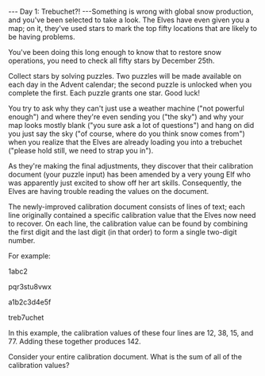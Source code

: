 --- Day 1: Trebuchet?! ---Something is wrong with global snow
production, and you've been selected to take a look. The Elves have
even given you a map; on it, they've used stars to mark the top
fifty locations that are likely to be having problems.

You've been doing this long enough to know that to restore snow
operations, you need to check all fifty stars by December 25th.

Collect stars by solving puzzles.  Two puzzles will be made available
on each day in the Advent calendar; the second puzzle is unlocked
when you complete the first.  Each puzzle grants one star. Good
luck!

You try to ask why they can't just use a weather machine ("not
powerful enough") and where they're even sending you ("the sky")
and why your map looks mostly blank ("you sure ask a lot of questions")
and hang on did you just say the sky ("of course, where do you think
snow comes from") when you realize that the Elves are already loading
you into a trebuchet ("please hold still, we need to strap you in").

As they're making the final adjustments, they discover that their
calibration document (your puzzle input) has been amended by a very
young Elf who was apparently just excited to show off her art skills.
Consequently, the Elves are having trouble reading the values on
the document.

The newly-improved calibration document consists of lines of text;
each line originally contained a specific calibration value that
the Elves now need to recover. On each line, the calibration value
can be found by combining the first digit and the last digit (in
that order) to form a single two-digit number.

For example:

1abc2

pqr3stu8vwx

a1b2c3d4e5f

treb7uchet



In this example, the calibration values of these four lines are 12,
38, 15, and 77. Adding these together produces 142.

Consider your entire calibration document. What is the sum of all
of the calibration values?



